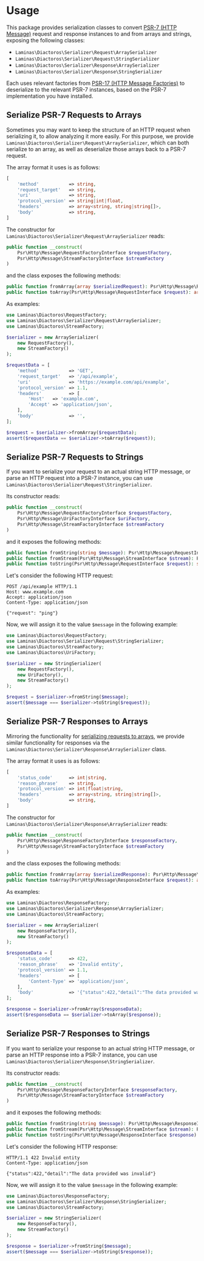 # Usage

This package provides serialization classes to convert [PSR-7 (HTTP Message)](https://www.php-fig.org/psr/psr-7/) request and response instances to and from arrays and strings, exposing the following classes:

- `Laminas\Diactoros\Serializer\Request\ArraySerializer`
- `Laminas\Diactoros\Serializer\Request\StringSerializer`
- `Laminas\Diactoros\Serializer\Response\ArraySerializer`
- `Laminas\Diactoros\Serializer\Response\StringSerializer`

Each uses relevant factories from [PSR-17 (HTTP Message Factories)](https://www.php-fig.org/psr/psr-17/) to deserialize to the relevant PSR-7 instances, based on the PSR-7 implementation you have installed.

## Serialize PSR-7 Requests to Arrays

Sometimes you may want to keep the structure of an HTTP request when serializing it, to allow analyzing it more easily.
For this purpose, we provide `Laminas\Diactoros\Serializer\Request\ArraySerializer`, which can both serialize to an array, as well as deserialize those arrays back to a PSR-7 request.

The array format it uses is as follows:

```php
[
    'method'           => string,
    'request_target'   => string,
    'uri'              => string,
    'protocol_version' => string|int|float,
    'headers'          => array<string, string|string[]>,
    'body'             => string,
]
```

The constructor for `Laminas\Diactoros\Serializer\Request\ArraySerializer` reads:

```php
public function __construct(
    Psr\Http\Message\RequestFactoryInterface $requestFactory,
    Psr\Http\Message\StreamFactoryInterface $streamFactory
)
```

and the class exposes the following methods:

```php
public function fromArray(array $serializedRequest): Psr\Http\Message\RequestInterface
public function toArray(Psr\Http\Message\RequestInterface $request): array
```

As examples:

```php
use Laminas\Diactoros\RequestFactory;
use Laminas\Diactoros\Serializer\Request\ArraySerializer;
use Laminas\Diactoros\StreamFactory;

$serializer = new ArraySerializer(
    new RequestFactory(),
    new StreamFactory()
);

$requestData = [
    'method'           => 'GET',
    'request_target'   => '/api/example',
    'uri'              => 'https://example.com/api/example',
    'protocol_version' => 1.1,
    'headers'          => [
        'Host'   => 'example.com',
        'Accept' => 'application/json',
    ],
    'body'             => '',
];

$request = $serializer->fromArray($requestData);
assert($requestData == $serializer->toArray($request));
```

## Serialize PSR-7 Requests to Strings

If you want to serialize your request to an actual string HTTP message, or parse an HTTP request into a PSR-7 instance, you can use `Laminas\Diactoros\Serializer\Request\StringSerializer`.

Its constructor reads:

```php
public function __construct(
    Psr\Http\Message\RequestFactoryInterface $requestFactory,
    Psr\Http\Message\UriFactoryInterface $uriFactory,
    Psr\Http\Message\StreamFactoryInterface $streamFactory
)
```

and it exposes the following methods:

```php
public function fromString(string $message): Psr\Http\Message\RequestInterface
public function fromStream(Psr\Http\Message\StreamInterface $stream): Psr\Http\Message\RequestInterface
public function toString(Psr\Http\Message\RequestInterface $request): string
```

Let's consider the following HTTP request:

```http
POST /api/example HTTP/1.1
Host: www.example.com
Accept: application/json
Content-Type: application/json

{"request": "ping"}
```

Now, we will assign it to the value `$message` in the following example:

```php
use Laminas\Diactoros\RequestFactory;
use Laminas\Diactoros\Serializer\Request\StringSerializer;
use Laminas\Diactoros\StreamFactory;
use Laminas\Diactoros\UriFactory;

$serializer = new StringSerializer(
    new RequestFactory(),
    new UriFactory(),
    new StreamFactory()
);

$request = $serializer->fromString($message);
assert($message === $serializer->toString($request));
```

## Serialize PSR-7 Responses to Arrays

Mirroring the functionality for [serializing requests to arrays](#serialize-psr-7-requests-to-arrays), we provide similar functionality for responses via the `Laminas\Diactoros\Serializer\Response\ArraySerializer` class.

The array format it uses is as follows:

```php
[
    'status_code'      => int|string,
    'reason_phrase'    => string,
    'protocol_version' => int|float|string,
    'headers'          => array<string, string|string[]>,
    'body'             => string,
]
```

The constructor for `Laminas\Diactoros\Serializer\Response\ArraySerializer` reads:

```php
public function __construct(
    Psr\Http\Message\ResponseFactoryInterface $responseFactory,
    Psr\Http\Message\StreamFactoryInterface $streamFactory
)
```

and the class exposes the following methods:

```php
public function fromArray(array $serializedResponse): Psr\Http\Message\ResponseInterface
public function toArray(Psr\Http\Message\ResponseInterface $request): array
```

As examples:

```php
use Laminas\Diactoros\ResponseFactory;
use Laminas\Diactoros\Serializer\Response\ArraySerializer;
use Laminas\Diactoros\StreamFactory;

$serializer = new ArraySerializer(
    new ResponseFactory(),
    new StreamFactory()
);

$responseData = [
    'status_code'      => 422,
    'reason_phrase'    => 'Invalid entity',
    'protocol_version' => 1.1,
    'headers'          => [
        'Content-Type' => 'application/json',
    ],
    'body'             => '{"status":422,"detail":"The data provided was invalid"}',
];

$response = $serializer->fromArray($responseData);
assert($responseData == $serializer->toArray($response));
```

## Serialize PSR-7 Responses to Strings

If you want to serialize your response to an actual string HTTP message, or parse an HTTP response into a PSR-7 instance, you can use `Laminas\Diactoros\Serializer\Response\StringSerializer`.

Its constructor reads:

```php
public function __construct(
    Psr\Http\Message\ResponseFactoryInterface $responseFactory,
    Psr\Http\Message\StreamFactoryInterface $streamFactory
)
```

and it exposes the following methods:

```php
public function fromString(string $message): Psr\Http\Message\ResponseInterface
public function fromStream(Psr\Http\Message\StreamInterface $stream): Psr\Http\Message\ResponseInterface
public function toString(Psr\Http\Message\ResponseInterface $response): string
```

Let's consider the following HTTP response:

```http
HTTP/1.1 422 Invalid entity
Content-Type: application/json

{"status":422,"detail":"The data provided was invalid"}
```

Now, we will assign it to the value `$message` in the following example:

```php
use Laminas\Diactoros\ResponseFactory;
use Laminas\Diactoros\Serializer\Response\StringSerializer;
use Laminas\Diactoros\StreamFactory;

$serializer = new StringSerializer(
    new ResponseFactory(),
    new StreamFactory()
);

$response = $serializer->fromString($message);
assert($message === $serializer->toString($response));
```

